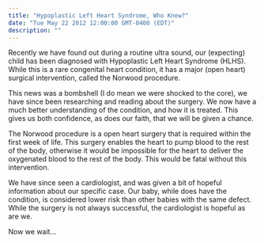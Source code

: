 ```yaml
---
title: "Hypoplastic Left Heart Syndrome, Who Knew?"
date: "Tue May 22 2012 12:00:00 GMT-0400 (EDT)"
description: ""
---
```


Recently we have found out during a routine ultra sound, our (expecting) child has been diagnosed with Hypoplastic Left Heart Syndrome (HLHS). While this is a rare congenital heart condition, it has a major (open heart) surgical intervention, called the Norwood procedure.


This news was a bombshell (I do mean we were shocked to the core), we have since been researching and reading about the surgery. We now have a much better understanding of the condition, and how it is treated. This gives us both confidence, as does our faith, that we will be given a chance.

The Norwood procedure is a open heart surgery that is required within the first week of life. This surgery enables the heart to pump blood to the rest of the body, otherwise it would be impossible for the heart to deliver the oxygenated blood to the rest of the body. This would be fatal without this intervention.

We have since seen a cardiologist, and was given a bit of hopeful information about our specific case. Our baby, while does have the condition, is considered lower risk than other babies with the same defect. While the surgery is not always successful, the cardiologist is hopeful as are we.

Now we wait…
